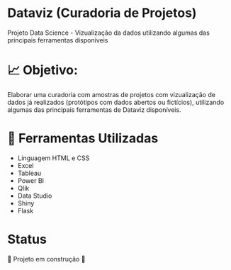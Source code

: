 # Dataviz (Curadoria de Projetos)
Projeto Data Science - Vizualização da dados utilizando algumas das principais ferramentas disponíveis


# :chart_with_upwards_trend: Objetivo:

Elaborar uma curadoria com amostras de projetos com vizualização de dados já realizados (protótipos com dados abertos ou fictícios), utilizando algumas das principais ferramentas de Dataviz disponíveis.


# :open_file_folder: Ferramentas Utilizadas

- Linguagem HTML e CSS
- Excel
- Tableau
- Power BI
- Qlik
- Data Studio
- Shiny
- Flask


# Status

:construction:  Projeto em construção  :construction:
